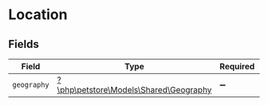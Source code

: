 # Location


## Fields

| Field                                                                      | Type                                                                       | Required                                                                   | Description                                                                |
| -------------------------------------------------------------------------- | -------------------------------------------------------------------------- | -------------------------------------------------------------------------- | -------------------------------------------------------------------------- |
| `geography`                                                                | [?\php\petstore\Models\Shared\Geography](../../models/shared/Geography.md) | :heavy_minus_sign:                                                         | N/A                                                                        |